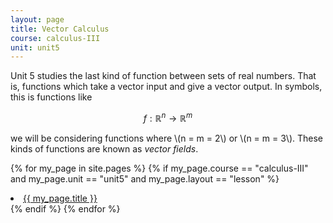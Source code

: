```yaml
---
layout: page
title: Vector Calculus
course: calculus-III
unit: unit5
---
```


Unit 5 studies the last kind of function between sets of real numbers. That is, functions which take a vector input and give a vector output. In symbols, this is functions like 

$$ f: \mathbb{R}^n \to \mathbb{R}^m$$

we will be considering functions where \\(n = m = 2\\) or \\(n = m = 3\\). These kinds of functions are known as *vector fields*. 

{% for my_page in site.pages %}
{% if  my_page.course == "calculus-III" and my_page.unit == "unit5" and my_page.layout == "lesson" %}
<li> <a class="page-link" href="{{ my_page.url | prepend: site.baseurl }}">{{ my_page.title }}</a> </li>
{% endif %}
{% endfor %}
